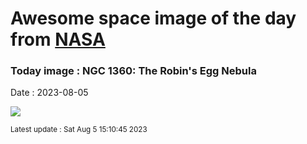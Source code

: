 
# Awesome space image of the day from [NASA](https://api.nasa.gov/)

### Today image : NGC 1360: The Robin's Egg Nebula
Date : 2023-08-05

![](https://apod.nasa.gov/apod/image/2308/ngc1360_v2_1024.jpg)

<small>Latest update : Sat Aug  5 15:10:45 2023</small>
        